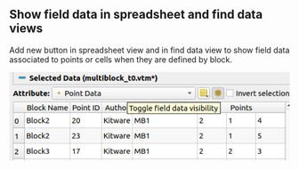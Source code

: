## Show field data in spreadsheet and find data views

Add new button in spreadsheet view and in find data view to show field data associated to points or cells
when they are defined by block.

![image](show-field-data-in-find-data.png)

